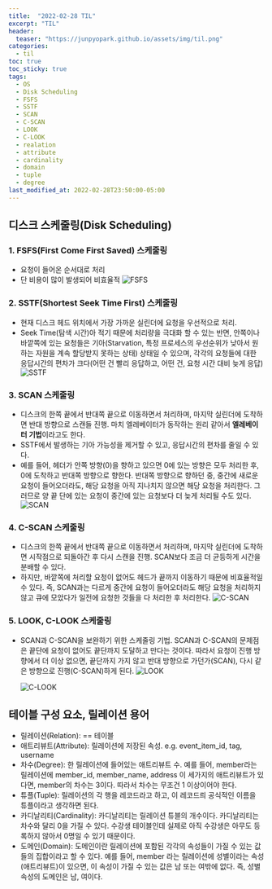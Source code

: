 ```yaml
---
title:  "2022-02-28 TIL"
excerpt: "TIL"
header:
  teaser: "https://junpyopark.github.io/assets/img/til.png"
categories:
  - til
toc: true
toc_sticky: true
tags:
  - OS
  - Disk Scheduling
  - FSFS
  - SSTF
  - SCAN
  - C-SCAN
  - LOOK
  - C-LOOK
  - realation
  - attribute
  - cardinality
  - domain
  - tuple
  - degree
last_modified_at: 2022-02-28T23:50:00-05:00
---
```



## 디스크 스케줄링(Disk Scheduling)
### 1. FSFS(First Come First Saved) 스케줄링
  * 요청이 들어온 순서대로 처리
  * 단 비용이 많이 발생되어 비효율적
    ![FSFS](https://t1.daumcdn.net/cfile/tistory/99AB873C5BDF03AF03)
### 2. SSTF(Shortest Seek Time First) 스케줄링
  * 현재 디스크 헤드 위치에서 가장 가까운 실린더에 요청을 우선적으로 처리.
  * Seek Time(탐색 시간)아 적기 때문에 처리량을 극대화 할 수 있는 반면, 안쪽이나 바깥쪽에 있는 요청들은 기아(Starvation, 특정 프로세스의 우선순위가 낮아서 원하는 자원을 계속 할당받지 못하는 상태) 상태일 수 있으며, 각각의 요청들에 대한 응답시간의 편차가 크다(어떤 건 빨리 응답하고, 어떤 건, 요청 시간 대비 늦게 응답)
    ![SSTF](https://t1.daumcdn.net/cfile/tistory/99F8B13C5BDF03AF0B)
### 3. SCAN 스케줄링
  * 디스크의 한쪽 끝에서 반대쪽 끝으로 이동하면서 처리하며, 마지막 실린더에 도착하면 반대 방향으로 스캔들 진행. 마치 엘레베이터가 동작하는 원리 같아서 **엘레베이터 기법**이라고도 한다.
  * SSTF에서 발생하는 기아 가능성을 제거할 수 있고, 응답시간의 편차를 줄일 수 있다.
  * 예를 들어, 헤더가 안쪽 방향(0)을 향하고 있으면 0에 있는 방향은 모두 처리한 후, 0에 도착하고 반대쪽 방향으로 향한다. 반대쪽 방향으로 향하던 중, 중간에 새로운 요청이 들어오더라도, 해당 요청을 아직 지나치지 않으면 해당 요청을 처리한다. 그러므로 양 끝 단에 있는 요청이 중간에 있는 요청보다 더 늦게 처리될 수도 있다.
    ![SCAN](https://t1.daumcdn.net/cfile/tistory/997ABB3C5BDF03B026)
### 4. C-SCAN 스케줄링
  * 디스크의 한쪽 끝에서 반대쪽 끝으로 이동하면서 처리하며, 마지막 실린더에 도착하면 시작점으로 되돌아간 후 다시 스캔을 진행. SCAN보다 조금 더 균등하게 시간을 분배할 수 있다.
  * 하지만, 바깥쪽에 처리할 요청이 없어도 헤드가 끝까지 이동하기 때문에 비효율적일 수 있다. 즉, SCAN과는 다르게 중간에 요청이 들어오더라도 해당 요청을 처리하지 않고 큐에 모았다가 일전에 요청한 것들을 다 처리한 후 처리한다.
    ![C-SCAN](https://t1.daumcdn.net/cfile/tistory/99C6553C5BDF03AF30)
### 5. LOOK, C-LOOK 스케줄링
  * SCAN과 C-SCAN을 보완하기 위한 스케줄링 기법. SCAN과 C-SCAN의 문제점은 끝단에 요청이 없어도 끝단까지 도달하고 만다는 것이다. 따라서 요청이 진행 방향에서 더 이상 없으면, 끝단까지 가지 않고 반대 방향으로 가던가(SCAN), 다시 같은 방향으로 진행(C-SCAN)하게 된다.
    ![LOOK](https://t1.daumcdn.net/cfile/tistory/993BC6455BDF09B605)

    ![C-LOOK](https://t1.daumcdn.net/cfile/tistory/9992D4455BDF09B60D)

## 테이블 구성 요소, 릴레이션 용어
  * 릴레이션(Relation): == 테이블
  * 애트리뷰트(Attribute): 릴레이션에 저장된 속성. e.g. event_item_id, tag, username
  * 차수(Degree): 한 릴레이션에 들어있는 애트리뷰트 수. 예를 들어, member라는 릴레이션에 member_id, member_name, address 이 세가지의 애트리뷰트가 있다면, member의 차수는 3이다. 따라서 차수는 무조건 1 이상이어야 한다.
  * 튜플(Tuple): 릴레이션의 각 행을 레코드라고 하고, 이 레코드릐 공식적인 이름을 튜플이라고 생각하면 된다.
  * 카디날리티(Cardinality): 카디날리티는 릴레이션 튜블의 개수이다. 카디날리티는 차수와 달리 0을 가질 수 있다. 수강생 테이블인데 실제로 아직 수강생은 아무도 등록하지 않아서 0명일 수 있기 때문이다.
  * 도메인(Domain): 도메인이란 릴레이션에 포함된 각각의 속성들이 가질 수 있는 값들의 집합이라고 할 수 있다. 예를 들어, member 라는 릴레이션에 성별이라는 속성(애트리뷰트)이 있으면, 이 속성이 가질 수 있는 값은 남 또는 여밖에 없다. 즉, 성별 속성의 도메인은 남, 여이다.